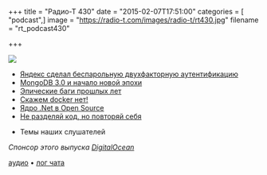 +++
title = "Радио-Т 430"
date = "2015-02-07T17:51:00"
categories = [ "podcast",]
image = "https://radio-t.com/images/radio-t/rt430.jpg"
filename = "rt_podcast430"

+++

![](https://radio-t.com/images/radio-t/rt430.jpg)

* [Яндекс сделал беспарольную двухфакторную аутентификацию](http://habrahabr.ru/company/yandex/blog/249547/)
* [MongoDB 3.0 и начало новой эпохи](http://www.mongodb.com/press/mongodb-3-0-release)
* [Эпические баги прошлых лет](http://www.coolcoder.in/2014/04/epic-software-bugs-of-all-time.html)
* [Скажем docker нет!](http://www.boycottdocker.org/)
* [Ядро .Net в Open Source](http://habrahabr.ru/company/luxoft/blog/249645/)
* [Не разделяй код, но повторяй себя](http://prsm.tc/loiR2W)
- Темы наших слушателей

_Спонсор этого выпуска [DigitalOcean](https://do.co/radiot)_

[аудио](https://cdn.radio-t.com/rt_podcast430.mp3) • [лог чата](http://chat.radio-t.com/logs/radio-t-430.html)
<audio src="https://cdn.radio-t.com/rt_podcast430.mp3" preload="none"></audio>
